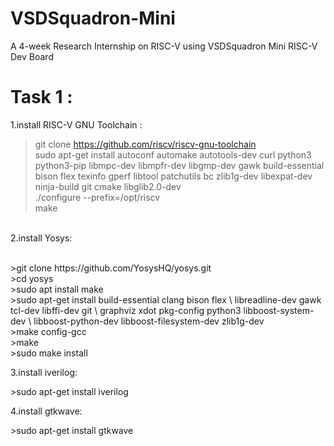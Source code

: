 # VSDSquadron-Mini
A 4-week Research Internship on RISC-V using VSDSquadron Mini RISC-V Dev Board
# Task 1 :
1.install RISC-V GNU Toolchain : </br>
>git clone https://github.com/riscv/riscv-gnu-toolchain </br>
  >sudo apt-get install autoconf automake autotools-dev curl python3 python3-pip
libmpc-dev libmpfr-dev libgmp-dev gawk build-essential bison flex texinfo gperf libtool
  patchutils bc zlib1g-dev libexpat-dev ninja-build git cmake libglib2.0-dev</br>
  >./configure --prefix=/opt/riscv</br>
  >make</br>
</p></br>2.install Yosys: </p> </br>
>git clone https://github.com/YosysHQ/yosys.git</br>
>cd yosys </br>
>sudo apt install make </br>
>sudo apt-get install build-essential clang bison flex \
    libreadline-dev gawk tcl-dev libffi-dev git \
    graphviz xdot pkg-config python3 libboost-system-dev \
    libboost-python-dev libboost-filesystem-dev zlib1g-dev</br>
>make config-gcc</br>
>make </br>
>sudo make install</br>
</p>3.install iverilog: </p>
>sudo apt-get install iverilog </br>
</p></p>4.install gtkwave: </p>
>sudo apt-get install gtkwave
